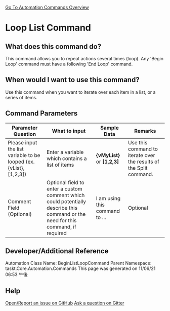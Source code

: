<!--TITLE: Loop List Command -->
<!-- SUBTITLE: a command in the Loop Commands group. -->
[Go To Automation Commands Overview](/automation-commands.md)


# Loop List Command


## What does this command do?
This command allows you to repeat actions several times (loop).  Any 'Begin Loop' command must have a following 'End Loop' command.


## When would I want to use this command?
Use this command when you want to iterate over each item in a list, or a series of items.


## Command Parameters
| Parameter Question   	| What to input  	|  Sample Data 	| Remarks  	|
| ---                    | ---               | ---           | ---       |
|Please input the list variable to be looped (ex. {vList}, [1,2,3])|Enter a variable which contains a list of items|**{vMyList}** or **[1,2,3]**|Use this command to iterate over the results of the Split command.|
|Comment Field (Optional)|Optional field to enter a custom comment which could potentially describe this command or the need for this command, if required|I am using this command to ...|Optional|






## Developer/Additional Reference
Automation Class Name: BeginListLoopCommand
Parent Namespace: taskt.Core.Automation.Commands
This page was generated on 11/06/21 06:53 午後


## Help
[Open/Report an issue on GitHub](https://github.com/saucepleez/taskt/issues/new)
[Ask a question on Gitter](https://gitter.im/taskt-rpa/Lobby)

